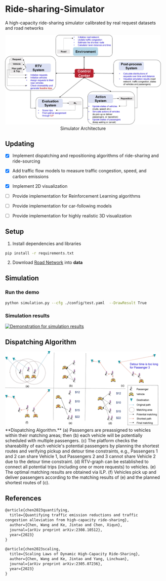 # Ride-sharing-Simulator
A high-capacity ride-sharing simulator calibrated by real request datasets and road networks

<div align="center">
    <img src="intro-images/Simulator_Architecture.jpg", width="600" alt><br>
    Simulator Architecture
</div>

## Updating

- [x] Implement dispatching and repositioning algorithms of ride-sharing and ride-sourcing
- [x] Add traffic flow models to measure traffic congestion, speed, and carbon emissions
- [x] Implement 2D visualization
- [ ] Provide implementation for Reinforcement Learning algorithms
- [ ] Provide implementation for car-following models
- [ ] Provide implementation for highly realistic 3D visualization


## Setup
1. Install dependencies and libraries
``` bash
pip install -r requirements.txt
```
2. Download [Road Network](https://drive.google.com/file/d/1plVhAfyD0ZtiFEfIHL8HYrPuLczdtvH0/view?usp=share_link) into **data**



## Simulation

### Run the demo
```bash
python simulation.py --cfg ./config/test.yaml  --DrawResult True
```

### Simulation results
[![Demonstration for simulation results](https://res.cloudinary.com/marcomontalbano/image/upload/v1683018353/video_to_markdown/images/youtube--upBATpfreoI-c05b58ac6eb4c4700831b2b3070cd403.jpg)](https://youtu.be/upBATpfreoI "Demonstration for simulation results")



## Dispatching Algorithm
<div align="center">
    <img src="intro-images/DispatchingAlgorithm.jpg", width="700" alt><br>
</div>
**Dispatching Algorithm.** (a) Passengers are preassigned to vehicles within their matching areas; then (b) each vehicle will be potentially scheduled with multiple passengers. (c) The platform checks the shareability of each vehicle's potential passengers by planning the shortest routes and verifying pickup and detour time constraints, e.g., Passengers 1 and 2 can share Vehicle 1, but Passengers 2 and 3 cannot share Vehicle 2 due to the detour time constraint. (d) RTV-graph can be established to connect all potential trips (including one or more requests) to vehicles. (e) The optimal matching results are obtained via ILP. (f) Vehicles pick up and deliver passengers according to the matching results of (e) and the planned shortest routes of (c).



## References

```
@article{chen2023quantifying,
  title={Quantifying traffic emission reductions and traffic congestion alleviation from high-capacity ride-sharing},
  author={Chen, Wang and Ke, Jintao and Chen, Xiqun},
  journal={arXiv preprint arXiv:2308.10512},
  year={2023}
}
```

```
@article{chen2023scaling,
  title={Scaling Laws of Dynamic High-Capacity Ride-Sharing},
  author={Chen, Wang and Ke, Jintao and Yang, Linchuan},
  journal={arXiv preprint arXiv:2305.07236},
  year={2023}
}
```

